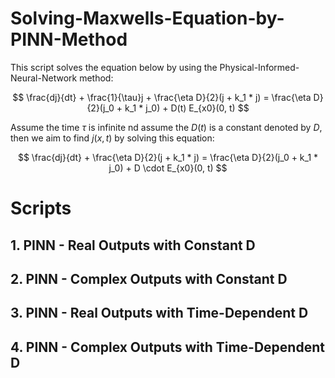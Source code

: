 # Solving-Maxwells-Equation-by-PINN-Method

This script solves the equation below by using the Physical-Informed- Neural-Network method:

$$
\frac{dj}{dt} + \frac{1}{\tau}j + \frac{\eta D}{2}(j + k_1 * j) = 
\frac{\eta D}{2}(j_0 + k_1 * j_0) + D(t) E_{x0}(0, t)
$$

Assume the time $\tau$ is infinite nd assume the $D(t)$ is a constant denoted by $D$, then we aim to find $j(x, t)$ by solving this equation:

$$
\frac{dj}{dt} + \frac{\eta D}{2}(j + k_1 * j) = 
\frac{\eta D}{2}(j_0 + k_1 * j_0) + D \cdot E_{x0}(0, t)
$$

# Scripts

## 1. PINN - Real Outputs with Constant D

## 2. PINN - Complex Outputs with Constant D

## 3. PINN - Real Outputs with Time-Dependent D

## 4. PINN - Complex Outputs with Time-Dependent D
